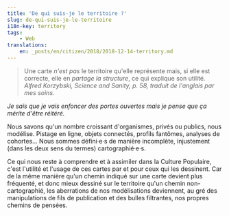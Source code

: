 ```yaml
---
title: 'De qui suis-je le territoire ?'
slug: de-qui-suis-je-le-territoire
i18n-key: territory
tags:
    - Web
translations:
    en: _posts/en/citizen/2018/2018-12-14-territory.md
---
```


> Une carte _n'est pas_ le territoire qu'elle représente mais, si elle est
> correcte, elle en _partage la structure_, ce qui explique son utilité.
> <cite>Alfred Korzybski, Science and Sanity, p. 58, traduit de l'anglais par
> mes soins.</cite>

_Je sais que je vais enfoncer des portes ouvertes mais je pense que ça mérite
d'être réitéré._

Nous savons qu'un nombre croissant d'organismes, privés ou publics, nous
modélise. Pistage en ligne, objets connectés, profils fantômes, analyses de
cohortes… Nous sommes défini·e·s de manière incomplète, injustement (dans les
deux sens du termes) cartographié·e·s.

Ce qui nous reste à comprendre et à assimiler dans la Culture Populaire, c'est
l'utilité et l'usage de ces cartes par et pour ceux qui les dessinent. Car de la
même manière qu'un chemin indiqué sur une carte devient plus fréquenté, et donc
mieux dessiné sur le territoire qu'un chemin non-cartographié, les aberrations
de nos modélisations deviennent, au gré des manipulations de fils de publication
et des bulles filtrantes, nos propres chemins de pensées.
